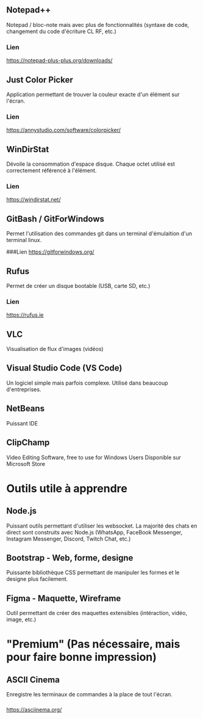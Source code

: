 
## Notepad++
Notepad / bloc-note mais avec plus de fonctionnalités (syntaxe de code, changement du code d'écriture CL RF, etc.)
### Lien
https://notepad-plus-plus.org/downloads/

## Just Color Picker 
Application permettant de trouver la couleur exacte d'un élément sur l'écran.
### Lien
https://annystudio.com/software/colorpicker/

## WinDirStat
Dévoile la consommation d'espace disque. Chaque octet utilisé est correctement référencé à l'élément.

### Lien
https://windirstat.net/

## GitBash / GitForWindows
Permet l'utilisation des commandes git dans un terminal d'émulaition d'un terminal linux.

###Lien
https://gitforwindows.org/

## Rufus
Permet de créer un disque bootable (USB, carte SD, etc.)

### Lien
https://rufus.ie

## VLC
Visualisation de flux d'images (vidéos)
###

## Visual Studio Code (VS Code)
Un logiciel simple mais parfois complexe. Utilisé dans beaucoup d'entreprises.
### 

## NetBeans
Puissant IDE


## ClipChamp
Video Editing Software, free to use for Windows Users
Disponible sur Microsoft Store

# Outils utile à apprendre
## Node.js
Puissant outils permettant d'utiliser les websocket.
La majorité des chats en direct sont construits avec Node.js (WhatsApp, FaceBook Messenger, Instagram Messenger, Discord, Twitch Chat, etc.)

## Bootstrap - Web, forme, designe
Puissante bibliothèque CSS permettant de manipuler les formes et le designe plus facilement.

## Figma - Maquette, Wireframe
Outil permettant de créer des maquettes extensibles (intéraction, vidéo, image, etc.)



# "Premium" (Pas nécessaire, mais pour faire bonne impression)
## ASCII Cinema
Enregistre les terminaux de commandes à la place de tout l'écran.
###
https://asciinema.org/

